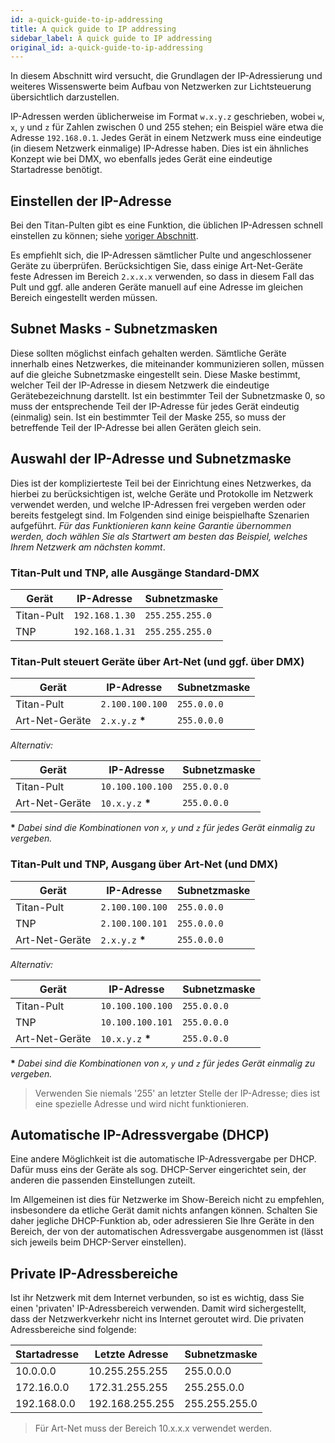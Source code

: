 ```yaml
---
id: a-quick-guide-to-ip-addressing
title: A quick guide to IP addressing
sidebar_label: A quick guide to IP addressing
original_id: a-quick-guide-to-ip-addressing
---
```


In diesem Abschnitt wird versucht, die Grundlagen der IP-Adressierung
und weiteres Wissenswerte beim Aufbau von Netzwerken zur Lichtsteuerung
übersichtlich darzustellen.

IP-Adressen werden üblicherweise im Format `w.x.y.z` geschrieben, wobei
`w`, `x`, `y` und `z` für Zahlen zwischen 0 und 255 stehen; ein Beispiel wäre
etwa die Adresse `192.168.0.1`. Jedes Gerät in einem Netzwerk muss
eine eindeutige (in diesem Netzwerk einmalige) IP-Adresse haben. Dies
ist ein ähnliches Konzept wie bei DMX, wo ebenfalls jedes Gerät eine
eindeutige Startadresse benötigt.

Einstellen der IP-Adresse
-------------------------

Bei den Titan-Pulten gibt es eine Funktion, die üblichen IP-Adressen
schnell einstellen zu können; siehe [voriger Abschnitt](controlling-fixtures-over-a-network.md#einstellen-der-ip-adresse-des-pultes).

Es empfiehlt sich, die IP-Adressen sämtlicher Pulte und angeschlossener
Geräte zu überprüfen. Berücksichtigen Sie, dass einige Art-Net-Geräte
feste Adressen im Bereich `2.x.x.x` verwenden, so dass in diesem Fall das
Pult und ggf. alle anderen Geräte manuell auf eine Adresse im gleichen
Bereich eingestellt werden müssen.

Subnet Masks - Subnetzmasken
----------------------------

Diese sollten möglichst einfach gehalten werden. Sämtliche Geräte
innerhalb eines Netzwerkes, die miteinander kommunizieren sollen, müssen
auf die gleiche Subnetzmaske eingestellt sein. Diese Maske bestimmt,
welcher Teil der IP-Adresse in diesem Netzwerk die eindeutige
Gerätebezeichnung darstellt. Ist ein bestimmter Teil der Subnetzmaske 0,
so muss der entsprechende Teil der IP-Adresse für jedes Gerät eindeutig
(einmalig) sein. Ist ein bestimmter Teil der Maske 255, so muss der
betreffende Teil der IP-Adresse bei allen Geräten gleich sein.

Auswahl der IP-Adresse und Subnetzmaske
---------------------------------------

Dies ist der komplizierteste Teil bei der Einrichtung eines Netzwerkes,
da hierbei zu berücksichtigen ist, welche Geräte und Protokolle im
Netzwerk verwendet werden, und welche IP-Adressen frei vergeben werden
oder bereits festgelegt sind. Im Folgenden sind einige beispielhafte
Szenarien aufgeführt. *Für das Funktionieren kann keine Garantie
übernommen werden, doch wählen Sie als Startwert am besten das Beispiel,
welches Ihrem Netzwerk am nächsten kommt*.

### Titan-Pult und TNP, alle Ausgänge Standard-DMX

Gerät             | IP-Adresse        | Subnetzmaske
---               | ---               | ---
Titan-Pult        | `192.168.1.30`    | `255.255.255.0`
TNP               | `192.168.1.31`    | `255.255.255.0`

### Titan-Pult steuert Geräte über Art-Net (und ggf. über DMX)

Gerät             | IP-Adresse        | Subnetzmaske
---               | ---               | ---
Titan-Pult        | `2.100.100.100`   | `255.0.0.0`
Art-Net-Geräte    | `2.x.y.z` **\***  | `255.0.0.0`

*Alternativ:*

Gerät             | IP-Adresse        | Subnetzmaske
---               | ---               | ---
Titan-Pult        | `10.100.100.100`  | `255.0.0.0`
Art-Net-Geräte    | `10.x.y.z` **\*** | `255.0.0.0`

**\*** *Dabei sind die Kombinationen von `x`, `y` und `z` für jedes Gerät einmalig zu
vergeben.*

### Titan-Pult und TNP, Ausgang über Art-Net (und DMX)

Gerät             | IP-Adresse        | Subnetzmaske
---               | ---               | ---
Titan-Pult        | `2.100.100.100`   | `255.0.0.0`
TNP               | `2.100.100.101`   | `255.0.0.0`
Art-Net-Geräte    | `2.x.y.z` **\***  | `255.0.0.0`

*Alternativ:*

Gerät             | IP-Adresse        | Subnetzmaske
---               | ---               | ---
Titan-Pult        | `10.100.100.100`  | `255.0.0.0`
TNP               | `10.100.100.101`  | `255.0.0.0`
Art-Net-Geräte    | `10.x.y.z` **\*** | `255.0.0.0`

**\*** *Dabei sind die Kombinationen von `x`, `y` und `z` für jedes Gerät einmalig zu
vergeben.*

>	Verwenden Sie niemals '255' an letzter Stelle der IP-Adresse; dies ist eine spezielle Adresse und wird nicht funktionieren.

Automatische IP-Adressvergabe (DHCP)
------------------------------------

Eine andere Möglichkeit ist die automatische IP-Adressvergabe per
DHCP. Dafür muss eins der Geräte als sog. DHCP-Server eingerichtet
sein, der anderen die passenden Einstellungen zuteilt.

Im Allgemeinen ist dies für Netzwerke im Show-Bereich nicht zu
empfehlen, insbesondere da etliche Gerät damit nichts anfangen können.
Schalten Sie daher jegliche DHCP-Funktion ab, oder adressieren Sie
Ihre Geräte in den Bereich, der von der automatischen Adressvergabe
ausgenommen ist (lässt sich jeweils beim DHCP-Server einstellen).

Private IP-Adressbereiche
-------------------------

Ist ihr Netzwerk mit dem Internet verbunden, so ist es wichtig, dass Sie
einen 'privaten' IP-Adressbereich verwenden. Damit wird sichergestellt,
dass der Netzwerkverkehr nicht ins Internet geroutet wird. Die privaten
Adressbereiche sind folgende:

Startadresse  | Letzte Adresse   | Subnetzmaske
--- 		  | --- 			 | ---
10.0.0.0 	  | 10.255.255.255 	 | 255.0.0.0
172.16.0.0 	  | 172.31.255.255   | 255.255.0.0
192.168.0.0   | 192.168.255.255  | 255.255.255.0

>	Für Art-Net muss der Bereich 10.x.x.x verwendet werden.
